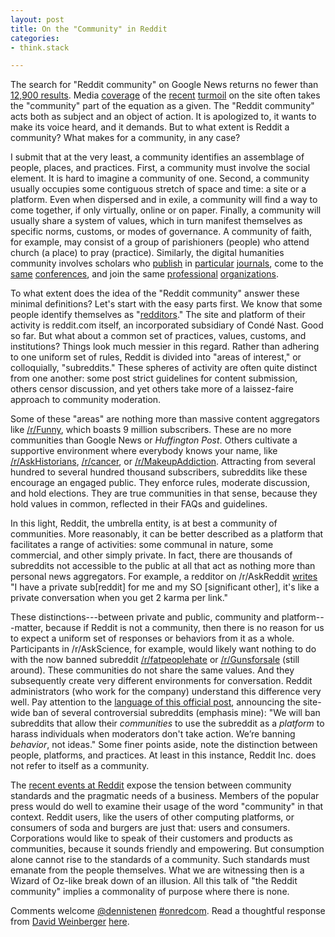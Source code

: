 ```yaml
---
layout: post
title: On the "Community" in Reddit
categories:
- think.stack

---
```


The search for "Reddit community" on Google News returns no fewer than [12,900
results](https://www.google.com/search?hl=en&gl=us&tbm=nws&authuser=0&q=%22reddit+community%22&oq=%22reddit+community%22&gs_l=news-cc.3..43j43i53.388.3600.0.3768.25.22.0.0.0.3.164.2380.11j11.22.0...0.0...1ac.1.EdZ5LTrh6t4).
Media [coverage](http://techcrunch.com/2015/07/06/hows-that-popcorn-reddit/) of
the
[recent](http://www.nytimes.com/2015/07/17/technology/reddit-steve-huffman.html)
[turmoil](https://www.washingtonpost.com/blogs/the-switch/wp/2015/07/09/reddits-former-director-of-talent-breaks-her-silence/)
on the site often takes the "community" part of the equation as a given. The
"Reddit community" acts both as subject and an object of action. It is
apologized to, it wants to make its voice heard, and it demands. But to what
extent is Reddit a community? What makes for a community, in any case?

I submit that at the very least, a community identifies an assemblage of
people, places, and practices. First, a community must involve the social
element. It is hard to imagine a community of one. Second, a community usually
occupies some contiguous stretch of space and time: a site or a platform. Even
when dispersed and in exile, a community will find a way to come together, if
only virtually, online or on paper. Finally, a community will usually share a
system of values, which in turn manifest themselves as specific norms, customs,
or modes of governance. A community of faith, for example, may consist of a
group of parishioners (people) who attend church (a place) to pray (practice).
Similarly, the digital humanities community involves scholars who
[publish](http://llc.oxfordjournals.org/) in
[particular](http://www.digitalhumanities.org/dhq/)
[journals](http://journalofdigitalhumanities.org/), come to the
[same](http://www.dhsi.org/) [conferences](http://dh2015.org/), and join the
same [professional](http://csdh-schn.org/) [organizations](http://ach.org).

To what extent does the idea of the "Reddit community" answer these minimal
definitions? Let's start with the easy parts first. We know that some people
identify themselves as "[redditors](http://www.meetup.com/NYC-Redditors/)." The
site and platform of their activity is reddit.com itself, an incorporated
subsidiary of Condé Nast. Good so far. But what about a common set of
practices, values, customs, and institutions? Things look much messier in this
regard. Rather than adhering to one uniform set of rules, Reddit is divided
into "areas of interest," or colloquially, "subreddits." These spheres of
activity are often quite distinct from one another: some post strict guidelines
for content submission, others censor discussion, and yet others take more of a
laissez-faire approach to community moderation.

Some of these "areas" are nothing more than massive content aggregators like
[/r/Funny](https://www.reddit.com/r/funny/), which boasts 9 million
subscribers. These are no more communities than Google News or *Huffington
Post*. Others cultivate a supportive environment where everybody knows your
name, like [/r/AskHistorians](https://www.reddit.com/r/askhistorians/),
[/r/cancer](https://www.reddit.com/r/cancer/), or
[/r/MakeupAddiction](https://www.reddit.com/r/makeupaddiction/). Attracting
from several hundred to several hundred thousand subscribers, subreddits like
these encourage an engaged public.  They enforce rules, moderate discussion,
and hold elections. They are true communities in that sense, because they hold
values in common, reflected in their FAQs and guidelines.

In this light, Reddit, the umbrella entity, is at best a community of
communities. More reasonably, it can be better described as a platform that
facilitates a range of activities: some communal in nature, some commercial,
and other simply private. In fact, there are thousands of subreddits not
accessible to the public at all that act as nothing more than personal news
aggregators. For example, a redditor on /r/AskReddit
[writes](https://www.reddit.com/r/AskReddit/comments/1qr54b/why_do_private_subreddits_exist/)
"I have a private sub[reddit] for me and my SO [significant other], it's like a
private conversation when you get 2 karma per link."

These distinctions---between private and public, community and
platform---matter, because if Reddit is not a community, then there is no
reason for us to expect a uniform set of responses or behaviors from it as a
whole.  Participants in /r/AskScience, for example, would likely want nothing
to do with the now banned subreddit
[/r/fatpeoplehate](https://web.archive.org/web/20150729153807/https://www.reddit.com/r/fatpeoplehate)
or [/r/Gunsforsale](https://www.reddit.com/r/gunsforsale/) (still around).
These communities do not share the same values. And they subsequently create
very different environments for conversation. Reddit administrators (who work
for the company) understand this difference very well. Pay attention to the
[language of this official
post](https://www.reddit.com/r/announcements/comments/39bpam/removing_harassing_subreddits/),
announcing the site-wide ban of several controversial subreddits (emphasis
mine): "We will ban subreddits that allow their *communities* to use the
subreddit as a *platform* to harass individuals when moderators don't take
action. We’re banning *behavior*, not ideas." Some finer points aside, note the
distinction between people, platforms, and practices. At least in this
instance, Reddit Inc. does not refer to itself as a community.

The [recent events at
Reddit](https://hbr.org/2015/07/how-reddit-the-business-lost-touch-with-reddit-the-culture)
expose the tension between community standards and the pragmatic needs of a
business. Members of the popular press would do well to examine their usage of
the word "community" in that context. Reddit users, like the users of other
computing platforms, or consumers of soda and burgers are just that: users and
consumers. Corporations would like to speak of their customers and products as
communities, because it sounds friendly and empowering. But consumption alone
cannot rise to the standards of a community. Such standards must emanate from
the people themselves. What we are witnessing then is a Wizard of Oz-like break
down of an illusion. All this talk of "the Reddit community" implies a
commonality of purpose where there is none.

Comments welcome [@dennistenen](https://twitter.com/dennistenen)
[#onredcom](https://twitter.com/search?q=%23onredcom&src=typd&f=tweets). Read a
thoughtful response from [David Weinberger](https://twitter.com/dweinberger)
[here](http://www.hyperorg.com/blogger/2015/07/29/reddit-is-not-a-community-but-theres-a-little-more-to-say/).
